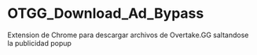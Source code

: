 # OTGG_Download_Ad_Bypass
Extension de Chrome para descargar archivos de Overtake.GG saltandose la publicidad popup
